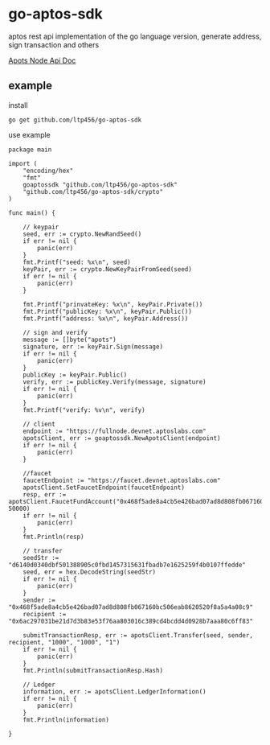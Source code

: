 # go-aptos-sdk
aptos rest api implementation of the go language version, generate address, sign transaction and others

[Apots Node Api Doc](https://aptos.dev/api/latest-api.html#/)

## example

install

    go get github.com/ltp456/go-aptos-sdk


use example

    package main

    import (
        "encoding/hex"
        "fmt"
        goaptossdk "github.com/ltp456/go-aptos-sdk"
        "github.com/ltp456/go-aptos-sdk/crypto"
    )
    
    func main() {
    
        // keypair
        seed, err := crypto.NewRandSeed()
        if err != nil {
            panic(err)
        }
        fmt.Printf("seed: %x\n", seed)
        keyPair, err := crypto.NewKeyPairFromSeed(seed)
        if err != nil {
            panic(err)
        }
    
        fmt.Printf("prinvateKey: %x\n", keyPair.Private())
        fmt.Printf("publicKey: %x\n", keyPair.Public())
        fmt.Printf("address: %x\n", keyPair.Address())
    
        // sign and verify
        message := []byte("apots")
        signature, err := keyPair.Sign(message)
        if err != nil {
            panic(err)
        }
        publicKey := keyPair.Public()
        verify, err := publicKey.Verify(message, signature)
        if err != nil {
            panic(err)
        }
        fmt.Printf("verify: %v\n", verify)
    
        // client
        endpoint := "https://fullnode.devnet.aptoslabs.com"
        apotsClient, err := goaptossdk.NewApotsClient(endpoint)
        if err != nil {
            panic(err)
        }
    
        //faucet
        faucetEndpoint := "https://faucet.devnet.aptoslabs.com"
        apotsClient.SetFaucetEndpoint(faucetEndpoint)
        resp, err := apotsClient.FaucetFundAccount("0x468f5ade8a4cb5e426bad07ad8d808fb067160bc506eab8620520f8a5a4a08c9", 50000)
        if err != nil {
            panic(err)
        }
        fmt.Println(resp)
    
        // transfer
        seedStr := "d6140d0340dbf501388905c0fbd1457315631fbadb7e1625259f4b0107ffedde"
        seed, err = hex.DecodeString(seedStr)
        if err != nil {
            panic(err)
        }
        sender := "0x468f5ade8a4cb5e426bad07ad8d808fb067160bc506eab8620520f8a5a4a08c9"
        recipient := "0x6ac297031be21d7d3b83e53f76aa803016c389cd4bcdd4d0928b7aaa80c6ff83"
    
        submitTransactionResp, err := apotsClient.Transfer(seed, sender, recipient, "1000", "1000", "1")
        if err != nil {
            panic(err)
        }
        fmt.Println(submitTransactionResp.Hash)
    
        // Ledger
        information, err := apotsClient.LedgerInformation()
        if err != nil {
            panic(err)
        }
        fmt.Println(information)
    
    }
